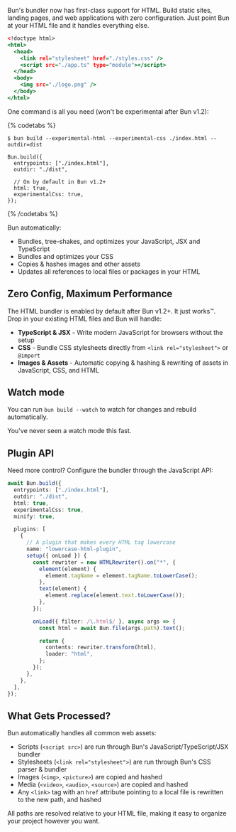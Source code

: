 Bun's bundler now has first-class support for HTML. Build static sites, landing pages, and web applications with zero configuration. Just point Bun at your HTML file and it handles everything else.

```html#index.html
<!doctype html>
<html>
  <head>
    <link rel="stylesheet" href="./styles.css" />
    <script src="./app.ts" type="module"></script>
  </head>
  <body>
    <img src="./logo.png" />
  </body>
</html>
```

One command is all you need (won't be experimental after Bun v1.2):

{% codetabs %}

```bash#CLI
$ bun build --experimental-html --experimental-css ./index.html --outdir=dist
```

```ts#API
Bun.build({
  entrypoints: ["./index.html"],
  outdir: "./dist",

  // On by default in Bun v1.2+
  html: true,
  experimentalCss: true,
});
```

{% /codetabs %}

Bun automatically:

- Bundles, tree-shakes, and optimizes your JavaScript, JSX and TypeScript
- Bundles and optimizes your CSS
- Copies & hashes images and other assets
- Updates all references to local files or packages in your HTML

## Zero Config, Maximum Performance

The HTML bundler is enabled by default after Bun v1.2+. It just works™️. Drop in your existing HTML files and Bun will handle:

- **TypeScript & JSX** - Write modern JavaScript for browsers without the setup
- **CSS** - Bundle CSS stylesheets directly from `<link rel="stylesheet">` or `@import`
- **Images & Assets** - Automatic copying & hashing & rewriting of assets in JavaScript, CSS, and HTML

## Watch mode

You can run `bun build --watch` to watch for changes and rebuild automatically.

You've never seen a watch mode this fast.

## Plugin API

Need more control? Configure the bundler through the JavaScript API:

```ts
await Bun.build({
  entrypoints: ["./index.html"],
  outdir: "./dist",
  html: true,
  experimentalCss: true,
  minify: true,

  plugins: [
    {
      // A plugin that makes every HTML tag lowercase
      name: "lowercase-html-plugin",
      setup({ onLoad }) {
        const rewriter = new HTMLRewriter().on("*", {
          element(element) {
            element.tagName = element.tagName.toLowerCase();
          },
          text(element) {
            element.replace(element.text.toLowerCase());
          },
        });

        onLoad({ filter: /\.html$/ }, async args => {
          const html = await Bun.file(args.path).text();

          return {
            contents: rewriter.transform(html),
            loader: "html",
          };
        });
      },
    },
  ],
});
```

## What Gets Processed?

Bun automatically handles all common web assets:

- Scripts (`<script src>`) are run through Bun's JavaScript/TypeScript/JSX bundler
- Stylesheets (`<link rel="stylesheet">`) are run through Bun's CSS parser & bundler
- Images (`<img>`, `<picture>`) are copied and hashed
- Media (`<video>`, `<audio>`, `<source>`) are copied and hashed
- Any `<link>` tag with an `href` attribute pointing to a local file is rewritten to the new path, and hashed

All paths are resolved relative to your HTML file, making it easy to organize your project however you want.
